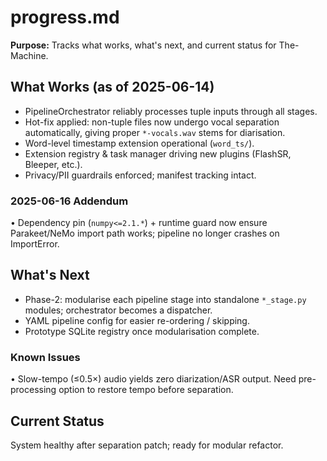 # progress.md

**Purpose:**
Tracks what works, what's next, and current status for The-Machine.

## What Works (as of 2025-06-14)

- PipelineOrchestrator reliably processes tuple inputs through all stages.
- Hot-fix applied: non-tuple files now undergo vocal separation automatically, giving proper `*-vocals.wav` stems for diarisation.
- Word-level timestamp extension operational (`word_ts/`).
- Extension registry & task manager driving new plugins (FlashSR, Bleeper, etc.).
- Privacy/PII guardrails enforced; manifest tracking intact.

### 2025-06-16 Addendum
• Dependency pin (`numpy<=2.1.*`) + runtime guard now ensure Parakeet/NeMo import path works; pipeline no longer crashes on ImportError.

## What's Next

- Phase-2: modularise each pipeline stage into standalone `*_stage.py` modules; orchestrator becomes a dispatcher.
- YAML pipeline config for easier re-ordering / skipping.
- Prototype SQLite registry once modularisation complete.

### Known Issues
• Slow-tempo (≤0.5×) audio yields zero diarization/ASR output. Need pre-processing option to restore tempo before separation.

## Current Status

System healthy after separation patch; ready for modular refactor. 